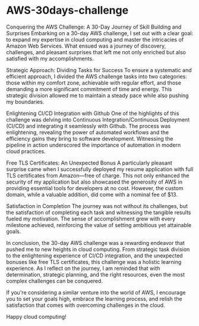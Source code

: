 # AWS-30days-challenge
Conquering the AWS Challenge: A 30-Day Journey of Skill Building and Surprises
Embarking on a 30-day AWS challenge, I set out with a clear goal: to expand my expertise in cloud computing and master the intricacies of Amazon Web Services. What ensued was a journey of discovery, challenges, and pleasant surprises that left me not only enriched but also satisfied with my accomplishments.

Strategic Approach: Dividing Tasks for Success
To ensure a systematic and efficient approach, I divided the AWS challenge tasks into two categories: those within my comfort zone, achievable with regular effort, and those demanding a more significant commitment of time and energy. This strategic division allowed me to maintain a steady pace while also pushing my boundaries.

Enlightening CI/CD Integration with Github
One of the highlights of this challenge was delving into Continuous Integration/Continuous Deployment (CI/CD) and integrating it seamlessly with Github. The process was enlightening, revealing the power of automated workflows and the efficiency gains they bring to software development. Witnessing the pipeline in action underscored the importance of automation in modern cloud practices.

Free TLS Certificates: An Unexpected Bonus
A particularly pleasant surprise came when I successfully deployed my resume application with full TLS certificates from Amazon—free of charge. This not only enhanced the security of my application but also showcased the generosity of AWS in providing essential tools for developers at no cost. However, the custom domain, while a valuable addition, did come with a nominal fee of $13.

Satisfaction in Completion
The journey was not without its challenges, but the satisfaction of completing each task and witnessing the tangible results fueled my motivation. The sense of accomplishment grew with every milestone achieved, reinforcing the value of setting ambitious yet attainable goals.

In conclusion, the 30-day AWS challenge was a rewarding endeavor that pushed me to new heights in cloud computing. From strategic task division to the enlightening experience of CI/CD integration, and the unexpected bonuses like free TLS certificates, this challenge was a holistic learning experience. As I reflect on the journey, I am reminded that with determination, strategic planning, and the right resources, even the most complex challenges can be conquered.

If you're considering a similar venture into the world of AWS, I encourage you to set your goals high, embrace the learning process, and relish the satisfaction that comes with overcoming challenges in the cloud.

Happy cloud computing!





